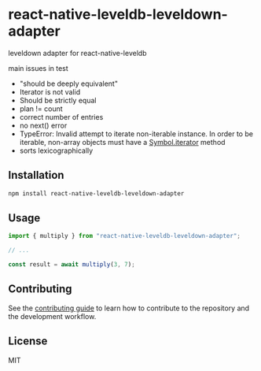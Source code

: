 # react-native-leveldb-leveldown-adapter

leveldown adapter for react-native-leveldb

main issues in test
- "should be deeply equivalent"
- Iterator is not valid
- Should be strictly equal
- plan != count
- correct number of entries
- no next() error
- TypeError: Invalid attempt to iterate non-iterable instance. In order to be iterable, non-array objects must have a [Symbol.iterator]() method
- sorts lexicographically

## Installation

```sh
npm install react-native-leveldb-leveldown-adapter
```

## Usage

```js
import { multiply } from "react-native-leveldb-leveldown-adapter";

// ...

const result = await multiply(3, 7);
```

## Contributing

See the [contributing guide](CONTRIBUTING.md) to learn how to contribute to the repository and the development workflow.

## License

MIT
